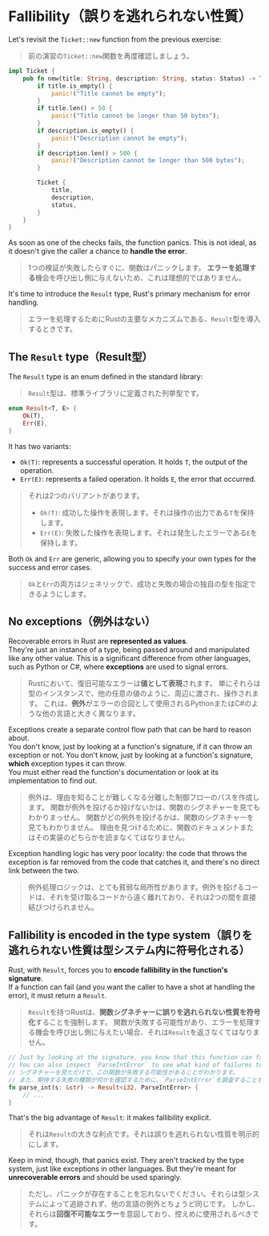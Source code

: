 # Fallibility（誤りを逃れられない性質）

Let's revisit the `Ticket::new` function from the previous exercise:

> 前の演習の`Ticket::new`関数を再度確認しましょう。

```rust
impl Ticket {
    pub fn new(title: String, description: String, status: Status) -> Ticket {
        if title.is_empty() {
            panic!("Title cannot be empty");
        }
        if title.len() > 50 {
            panic!("Title cannot be longer than 50 bytes");
        }
        if description.is_empty() {
            panic!("Description cannot be empty");
        }
        if description.len() > 500 {
            panic!("Description cannot be longer than 500 bytes");
        }

        Ticket {
            title,
            description,
            status,
        }
    }
}
```

As soon as one of the checks fails, the function panics.
This is not ideal, as it doesn't give the caller a chance to **handle the error**.

> 1つの検証が失敗したらすぐに、関数はパニックします。
> **エラーを処理する**機会を呼び出し側に与えないため、これは理想的ではありません。

It's time to introduce the `Result` type, Rust's primary mechanism for error handling.

> エラーを処理するためにRustの主要なメカニズムである、`Result`型を導入するときです。

## The `Result` type（Result型）

The `Result` type is an enum defined in the standard library:

> `Result`型は、標準ライブラリに定義された列挙型です。

```rust
enum Result<T, E> {
    Ok(T),
    Err(E),
}
```

It has two variants:

- `Ok(T)`: represents a successful operation. It holds `T`, the output of the operation.
- `Err(E)`: represents a failed operation. It holds `E`, the error that occurred.

> それは2つのバリアントがあります。
>
> - `Ok(T)`: 成功した操作を表現します。それは操作の出力である`T`を保持します。
> - `Err(E)`: 失敗した操作を表現します。それは発生したエラーである`E`を保持します。

Both `Ok` and `Err` are generic, allowing you to specify your own types for the success and error cases.

> `Ok`と`Err`の両方はジェネリックで、成功と失敗の場合の独自の型を指定できるようにします。

## No exceptions（例外はない）

Recoverable errors in Rust are **represented as values**.\
They're just an instance of a type, being passed around and manipulated like any other value.
This is a significant difference from other languages, such as Python or C#, where **exceptions** are used to signal errors.

> Rustにおいて、復旧可能なエラーは**値として表現**されます。
> 単にそれらは型のインスタンスで、他の任意の値のように、周辺に渡され、操作されます。
> これは、**例外**がエラーの合図として使用されるPythonまたはC#のような他の言語と大きく異なります。

Exceptions create a separate control flow path that can be hard to reason about.\
You don't know, just by looking at a function's signature, if it can throw an exception or not.
You don't know, just by looking at a function's signature, **which** exception types it can throw.\
You must either read the function's documentation or look at its implementation to find out.

> 例外は、理由を知ることが難しくなる分離した制御フローのパスを作成します。
> 関数が例外を投げるか投げないかは、関数のシグネチャーを見てもわかりまっせん。
> 関数がどの例外を投げるかは、関数のシグネチャーを見てもわかりません。
> 理由を見つけるために、関数のドキュメントまたはその実装のどちらかを読まなくてはなりません。

Exception handling logic has very poor locality: the code that throws the exception is far removed from the code
that catches it, and there's no direct link between the two.

> 例外処理ロジックは、とても貧弱な局所性があります。例外を投げるコードは、それを受け取るコードから遠く離れており、それは2つの間を直接結びつけられません。

## Fallibility is encoded in the type system（誤りを逃れられない性質は型システム内に符号化される）

Rust, with `Result`, forces you to **encode fallibility in the function's signature**.\
If a function can fail (and you want the caller to have a shot at handling the error), it must return a `Result`.

> `Result`を持つRustは、**関数シグネチャーに誤りを逃れられない性質を符号化**することを強制します。
> 関数が失敗する可能性があり、エラーを処理する機会を呼び出し側に与えたい場合、それは`Result`を返さなくてはなりません。

```rust
// Just by looking at the signature, you know that this function can fail.
// You can also inspect `ParseIntError` to see what kind of failures to expect.
// シグネチャーを見ただけで、この関数が失敗する可能性があることがわかります。
// また、期待する失敗の種類が何かを確認するために、`ParseIntError`を調査することもできます。
fn parse_int(s: &str) -> Result<i32, ParseIntError> {
    // ...
}
```

That's the big advantage of `Result`: it makes fallibility explicit.

> それは`Result`の大きな利点です。それは誤りを逃れられない性質を明示的にします。

Keep in mind, though, that panics exist. They aren't tracked by the type system, just like exceptions in other languages.
But they're meant for **unrecoverable errors** and should be used sparingly.

> ただし、パニックが存在することを忘れないでください。それらは型システムによって追跡されず、他の言語の例外とちょうど同じです。
> しかし、それらは**回復不可能なエラー**を意図しており、控えめに使用されるべきです。
